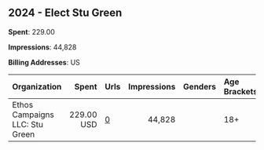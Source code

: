 ## 2024 - Elect Stu Green 
**Spent**: 229.00

**Impressions**: 44,828

**Billing Addresses**: US

|Organization|Spent|Urls|Impressions|Genders|Age Brackets|Country Codes|
|:---|---:|:---|---:|:---|:---|:---|
|Ethos Campaigns LLC: Stu Green|229.00 USD|[0](https://www.snap.com/political-ads/asset/4f66902977f8d1a6ac4b109329e84e7f3a8b72360c984eab7e803ab78bee7042?mediaType=mp4)|44,828||18+|united states|
